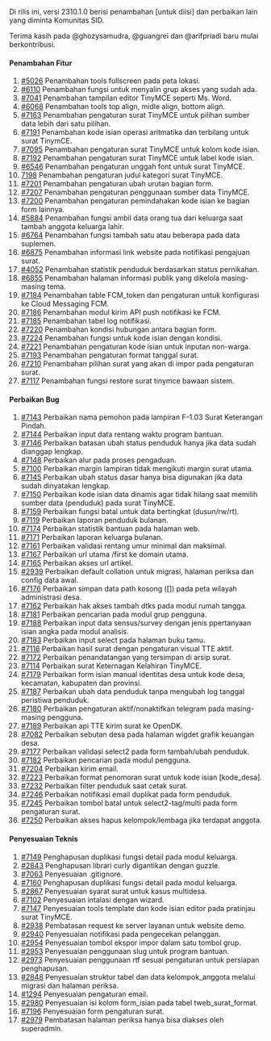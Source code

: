 Di rilis ini, versi 2310.1.0 berisi penambahan [untuk diisi] dan perbaikan lain yang diminta Komunitas SID.

Terima kasih pada @ghozysamudra, @guangrei dan @arifpriadi baru mulai berkontribusi.

#### Penambahan Fitur

1. [#5026](https://github.com/OpenSID/OpenSID/issues/5026) Penambahan tools fullscreen pada peta lokasi.
2. [#6110](https://github.com/OpenSID/OpenSID/issues/6110) Penambahan fungsi untuk menyalin grup akses yang sudah ada.
3. [#7041](https://github.com/OpenSID/OpenSID/issues/7041) Penambahan tampilan editor TinyMCE seperti Ms. Word.
4. [#6068](https://github.com/OpenSID/OpenSID/issues/6068) Penambahan tools top align, midle align, bottom align.
5. [#7163](https://github.com/OpenSID/OpenSID/issues/7163) Penambahan pengaturan surat TinyMCE untuk pilihan sumber data lebih dari satu pilihan. 
6. [#7191](https://github.com/OpenSID/OpenSID/issues/7191) Penambahan kode isian operasi aritmatika dan terbilang untuk surat TinymCE.
7. [#7095](https://github.com/OpenSID/OpenSID/issues/7095) Penambahan pengaturan surat TinyMCE untuk kolom kode isian.
8. [#7192](https://github.com/OpenSID/OpenSID/issues/7192) Penambahan pengaturan surat TinyMCE untuk label kode isian.
9. [#6546](https://github.com/OpenSID/OpenSID/issues/6546) Penambahan pengaturan unggah font untuk surat TinyMCE.
10. [7198](https://github.com/OpenSID/OpenSID/issues/7198) Penambahan pengaturan judul kategori surat TinyMCE.
11. [#7201](https://github.com/OpenSID/OpenSID/issues/7201) Penambahan pengaturan ubah urutan bagian form. 
12. [#7207](https://github.com/OpenSID/OpenSID/issues/7207) Penambahan pengaturan penggunaan sumber data TinyMCE.
13. [#7200](https://github.com/OpenSID/OpenSID/issues/7200) Penambahan pengaturan pemindahakan kode isian ke bagian form lainnya.
14. [#5884](https://github.com/OpenSID/OpenSID/issues/5884) Penambahan fungsi ambil data orang tua dari keluarga saat tambah anggota keluarga lahir.
15. [#6764](https://github.com/OpenSID/OpenSID/issues/6764) Penambahan fungsi tambah satu atau beberapa pada data suplemen.
16. [#6875](https://github.com/OpenSID/OpenSID/issues/6875) Penambahan informasi link website pada notifikasi pengajuan surat.
17. [#4052](https://github.com/OpenSID/OpenSID/issues/4052) Penambahan statistik penduduk berdasarkan status pernikahan.
18. [#6855](https://github.com/OpenSID/OpenSID/issues/6855) Penambahan halaman informasi publik yang dikelola masing-masing tema.
19. [#7184](https://github.com/OpenSID/OpenSID/issues/7184) Penambahan table FCM_token dan pengaturan untuk konfigurasi ke Cloud Messaging FCM.
20. [#7186](https://github.com/OpenSID/OpenSID/issues/7186) Penambahan modul kirim API push notifikasi ke FCM.
21. [#7185](https://github.com/OpenSID/OpenSID/issues/7185) Penambahan tabel log notifikasi.
22. [#7220](https://github.com/OpenSID/OpenSID/issues/7220) Penambahan kondisi hubungan antara bagian form.
23. [#7224](https://github.com/OpenSID/OpenSID/issues/7224) Penambahan fungsi untuk kode isian dengan kondisi.
24. [#7221](https://github.com/OpenSID/OpenSID/issues/7221) Penambahan pengaturan kode isian untuk inputan non-warga.
25. [#7193](https://github.com/OpenSID/OpenSID/issues/7193) Penambahan pengaturan format tanggal surat.
26. [#7210](https://github.com/OpenSID/OpenSID/issues/7210) Penambahan pilihan surat yang akan di impor pada pengaturan surat.
27. [#7117](https://github.com/OpenSID/OpenSID/issues/7117) Penambahan fungsi restore surat tinymce bawaan sistem.


#### Perbaikan Bug

1. [#7143](https://github.com/OpenSID/OpenSID/issues/7143) Perbaikan nama pemohon pada lampiran F-1.03 Surat Keterangan Pindah.
2. [#7144](https://github.com/OpenSID/OpenSID/issues/7144) Perbaikan input data rentang waktu program bantuan.
3. [#7146](https://github.com/OpenSID/OpenSID/issues/7146) Perbaikan batasan ubah status penduduk hanya jika data sudah dianggap lengkap.
4. [#7148](https://github.com/OpenSID/OpenSID/issues/7148) Perbaikan alur pada proses pengaduan.
5. [#7100](https://github.com/OpenSID/OpenSID/issues/7100) Perbaikan margin lampiran tidak mengikuti margin surat utama.
6. [#7145](https://github.com/OpenSID/OpenSID/issues/7145) Perbaikan ubah status dasar hanya bisa digunakan jika data sudah dinyatakan lengkap.
7. [#7150](https://github.com/OpenSID/OpenSID/issues/7150) Perbaikan kode isian data dinamis agar tidak hilang saat memilih sumber data (penduduk) pada surat TinyMCE.
8. [#7159](https://github.com/OpenSID/OpenSID/issues/7159) Perbaikan fungsi batal untuk data bertingkat (dusun/rw/rt).
9. [#7119](https://github.com/OpenSID/OpenSID/issues/7119) Perbaikan laporan penduduk bulanan.
10. [#7174](https://github.com/OpenSID/OpenSID/issues/7174) Perbaikan statistik bantuan pada halaman web.
11. [#7171](https://github.com/OpenSID/OpenSID/issues/7171) Perbaikan laporan keluarga bulanan.
12. [#7161](https://github.com/OpenSID/OpenSID/issues/7161) Perbaikan validasi rentang umur minimal dan maksimal.
13. [#7167](https://github.com/OpenSID/OpenSID/issues/7167) Perbaikan url utama /first ke domain utama.
14. [#7165](https://github.com/OpenSID/OpenSID/issues/7165) Perbaikan akses url artikel.
15. [#2939](https://github.com/OpenSID/premium/issues/2939) Perbaikan default collation untuk migrasi, halaman periksa dan config data awal.
16. [#7176](https://github.com/OpenSID/OpenSID/issues/7176) Perbaikan simpan data path kosong ([]) pada peta wilayah administrasi desa.
17. [#7162](https://github.com/OpenSID/OpenSID/issues/7162) Perbaikan hak akses tambah dtks pada modul rumah tangga.
18. [#7181](https://github.com/OpenSID/OpenSID/issues/7181) Perbaikan pencarian pada modul grup pengguna.
19. [#7188](https://github.com/OpenSID/OpenSID/issues/7188) Perbaikan input data sensus/survey dengan jenis ppertanyaan isian angka pada modul analisis.
20. [#7183](https://github.com/OpenSID/OpenSID/issues/7183) Perbaikan input select pada halaman buku tamu.
21. [#7116](https://github.com/OpenSID/OpenSID/issues/7116) Perbaikan hasil surat dengan pengaturan visual TTE aktif.
22. [#7172](https://github.com/OpenSID/OpenSID/issues/7172) Perbaikan penandatangan yang tersimpan di arsip surat.
23. [#7114](https://github.com/OpenSID/OpenSID/issues/7114) Perbaikan surat Keternagan Kelahiran TinyMCE.
24. [#7179](https://github.com/OpenSID/OpenSID/issues/7179) Perbaikan form isian manual identitas desa untuk kode desa, kecamatan, kabupaten dan provinsi.
25. [#7187](https://github.com/OpenSID/OpenSID/issues/7187) Perbaikan ubah data penduduk tanpa mengubah log tanggal peristiwa penduduk.
26. [#7180](https://github.com/OpenSID/OpenSID/issues/7180) Perbaikan pengaturan aktif/nonaktifkan telegram pada masing-masing pengguna.
27. [#7189](https://github.com/OpenSID/OpenSID/issues/7189) Perbaikan api TTE kirim surat ke OpenDK.
28. [#7082](https://github.com/OpenSID/OpenSID/issues/7082) Perbaikan sebutan desa pada halaman wigdet grafik keuangan desa.
29. [#7177](https://github.com/OpenSID/OpenSID/issues/7177) Perbaikan validasi select2 pada form tambah/ubah penduduk.
30. [#7182](https://github.com/OpenSID/OpenSID/issues/7182) Perbaikan pencarian pada modul pengguna.
31. [#7204](https://github.com/OpenSID/OpenSID/issues/7204) Perbaikan kirim email.
32. [#7223](https://github.com/OpenSID/OpenSID/issues/7223) Perbaikan format penomoran surat untuk kode isian [kode_desa].
33. [#7232](https://github.com/OpenSID/OpenSID/issues/7232) Perbaikan filter penduduk saat cetak surat.
34. [#7246](https://github.com/OpenSID/OpenSID/issues/7246) Perbaikan notifikasi email duplikat pada form penduduk.
35. [#7245](https://github.com/OpenSID/OpenSID/issues/7245) Perbaikan tombol batal untuk select2-tag/multi pada form pengaturan surat.
36. [#7250](https://github.com/OpenSID/OpenSID/issues/7250) Perbaikan akses hapus kelompok/lembaga jika terdapat anggota.

#### Penyesuaian Teknis

1. [#7149](https://github.com/OpenSID/OpenSID/issues/7149) Penghapusan duplikasi fungsi detail pada modul keluarga.
2. [#2843](https://github.com/OpenSID/premium/issues/2843) Penghapusan librari curly digantikan dengan guzzle.
3. [#7063](https://github.com/OpenSID/OpenSID/issues/7063) Penyesuaian .gitignore.
4. [#7160](https://github.com/OpenSID/OpenSID/issues/7160) Penghapusan duplikasi fungsi detail pada modul keluarga.
5. [#2867](https://github.com/OpenSID/premium/issues/2867) Penyesuaian syarat surat untuk kasus multidesa.
6. [#7102](https://github.com/OpenSID/OpenSID/issues/7102) Penyesuaian intalasi dengan wizard.
7. [#7147](https://github.com/OpenSID/OpenSID/issues/7147) Penyesuaian tools template dan kode isian editor pada pratinjau surat TinyMCE.
8. [#2938](https://github.com/OpenSID/premium/issues/2938) Pembatasan request ke server layanan untuk website demo.
9. [#2940](https://github.com/OpenSID/premium/issues/2940) Penyesuaian notifikasi pada pengecekan pelanggan.
10. [#2954](https://github.com/OpenSID/premium/issues/2954) Penyesuaian tombol ekspor impor dalam satu tombol grup.
11. [#2953](https://github.com/OpenSID/premium/issues/2953) Penyesuaian penggunaan slug untuk program bantuan.
12. [#2973](https://github.com/OpenSID/premium/issues/2973) Penyesuaian penggunaan rtf sesuai pengaturan untuk persiapan penghapusan.
13. [#2848](https://github.com/OpenSID/premium/issues/2848) Penyesuaian struktur tabel dan data kelompok_anggota melalui migrasi dan halaman periksa.
14. [#1294](https://github.com/OpenSID/premium/issues/1294) Penyesuaian pengaturan email.
15. [#2980](https://github.com/OpenSID/premium/issues/2980) Penyesuaian isi kolom form_isian pada tabel tweb_surat_format.
16. [#7196](https://github.com/OpenSID/OpenSID/issues/7196) Penyesuaian form pengaturan surat.
17. [#2979](https://github.com/OpenSID/premium/issues/2979) Pembatasan halaman periksa hanya bisa diakses oleh superadmin.